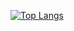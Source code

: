 [![Top Langs](https://github-readme-stats-git-masterrstaa-rickstaa.vercel.app/api/top-langs/?username=IssacLifts)](https://github.com/IssacLifts/github-readme-stats)

<!--
**IssacLifts/IssacLifts** is a ✨ _special_ ✨ repository because its `README.md` (this file) appears on your GitHub profile.

Here are some ideas to get you started:

- 🔭 I’m currently working on ...
- 🌱 I’m currently learning ...
- 👯 I’m looking to collaborate on ...
- 🤔 I’m looking for help with ...
- 💬 Ask me about ...
- 📫 How to reach me: ...
- 😄 Pronouns: ...
- ⚡ Fun fact: ...
-->
